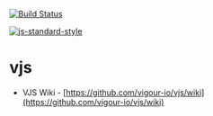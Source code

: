 [![Build Status](https://magnum.travis-ci.com/vigour-io/vjs.svg?token=qw5Jm5vzFGEcygY783sE&branch=develop)](https://magnum.travis-ci.com/vigour-io/vjs)

[![js-standard-style](https://img.shields.io/badge/code%20style-standard-brightgreen.svg?style=flat)](https://github.com/feross/standard)

# vjs

- VJS Wiki - [https://github.com/vigour-io/vjs/wiki](https://github.com/vigour-io/vjs/wiki)
